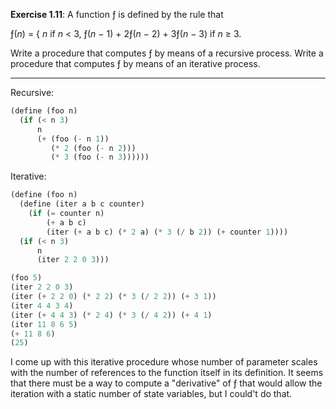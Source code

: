 **Exercise 1.11**: A function ƒ is defined by the rule that

ƒ(*n*) = { *n* if *n* < 3, 
           ƒ(*n* − 1) + 2ƒ(*n* − 2) + 3ƒ(*n* − 3) if *n* ≥ 3.

Write a procedure that computes ƒ by means of a recursive
process. Write a procedure that computes ƒ by means of an
iterative process.

---

Recursive:

```scheme
(define (foo n)
  (if (< n 3) 
      n
      (+ (foo (- n 1))
         (* 2 (foo (- n 2)))
         (* 3 (foo (- n 3))))))
```

Iterative:

```scheme
(define (foo n)
  (define (iter a b c counter)
    (if (= counter n)
        (+ a b c)
        (iter (+ a b c) (* 2 a) (* 3 (/ b 2)) (+ counter 1))))
  (if (< n 3) 
      n 
      (iter 2 2 0 3)))
```

```scheme
(foo 5)
(iter 2 2 0 3)
(iter (+ 2 2 0) (* 2 2) (* 3 (/ 2 2)) (+ 3 1))
(iter 4 4 3 4)
(iter (+ 4 4 3) (* 2 4) (* 3 (/ 4 2)) (+ 4 1)
(iter 11 8 6 5)
(+ 11 8 6)
(25)
```

I come up with this iterative procedure whose number of parameter scales with the number of references to the function itself in its definition. It seems that there must be a way to compute a "derivative" of ƒ that would allow the iteration with a static number of state variables, but I could't do that.